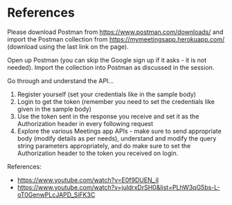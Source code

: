 # References

Please download Postman from https://www.postman.com/downloads/ and import the Postman collection from https://mymeetingsapp.herokuapp.com/ (download using the last link on the page).


Open up Postman (you can skip the Google sign up if it asks - it is not needed). Import the collection into Postman as discussed in the session.


Go through and understand the API...
1. Register yourself (set your credentials like in the sample body)
2. Login to get the token (remember you need to set the credentials like given in the sample body)
3. Use the token sent in the response you receive and set it as the Authorization header in every following request
4. Explore the various Meetings app APIs - make sure to send appropriate body (modify details as per needs), understand and modify the query string parameters appropriately, and do make sure to set the Authorization header to the token you received on login.


References:
- https://www.youtube.com/watch?v=E0f9DUEN_jI
- https://www.youtube.com/watch?v=juldrxDrSH0&list=PLhW3qG5bs-L-oT0GenwPLcJAPD_SiFK3C